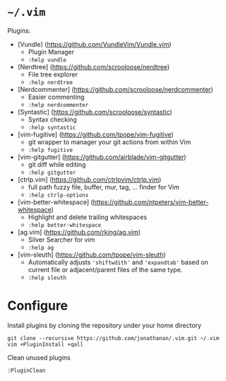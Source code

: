 # `~/.vim`

Plugins:
* [Vundle] (https://github.com/VundleVim/Vundle.vim)
  * Plugin Manager
  * ```:help vundle```
* [Nerdtree] (https://github.com/scrooloose/nerdtree)
  * File tree explorer
  * ```:help nerdtree```
* [Nerdcommenter] (https://github.com/scrooloose/nerdcommenter)
  * Easier commenting
  * ```:help nerdcommenter```
* [Syntastic] (https://github.com/scrooloose/syntastic)
  * Syntax checking
  * ```:help syntastic```
* [vim-fugitive] (https://github.com/tpope/vim-fugitive)
  * git wrapper to manager your git actions from within Vim
  * ```:help fugitive```
* [vim-gitgutter] (https://github.com/airblade/vim-gitgutter)
  * git diff while editing
  * ```:help gitgutter```
* [ctrlp.vim] (https://github.com/ctrlpvim/ctrlp.vim)
  * full path fuzzy file, buffer, mur, tag, ... finder for Vim
  * ```:help ctrlp-options```
* [vim-better-whitespace] (https://github.com/ntpeters/vim-better-whitespace)
  * Highlight and delete trailing whitespaces
  * ```:help better-whitespace```
* [ag.vim] (https://github.com/rking/ag.vim)
  * Silver Searcher for vim
  * ```:help ag```
* [vim-sleuth] (https://github.com/tpope/vim-sleuth)
  * Automatically adjusts `'shiftwdith'` and `'expandtab'` based on current file
    or adjacent/parent files of the same type.
  * ```:help sleuth```

# Configure

Install plugins by cloning the repository under your home directory
```
git clone --recursive https://github.com/jonathanan/.vim.git ~/.vim
vim +PluginInstall +qall
```

Clean unused plugins
```
:PluginClean
```
